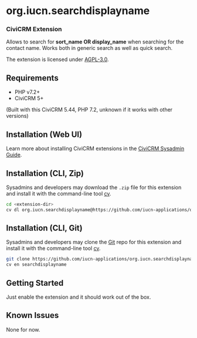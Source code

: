 # org.iucn.searchdisplayname


### CiviCRM Extension
Allows to search for **sort_name OR display_name** when searching for the contact name. Works both in generic search as well as quick search.

The extension is licensed under [AGPL-3.0](LICENSE.txt).

## Requirements

* PHP v7.2+
* CiviCRM 5+

(Built with this CiviCRM 5.44, PHP 7.2, unknown if it works with other versions)

## Installation (Web UI)

Learn more about installing CiviCRM extensions in the [CiviCRM Sysadmin Guide](https://docs.civicrm.org/sysadmin/en/latest/customize/extensions/).

## Installation (CLI, Zip)

Sysadmins and developers may download the `.zip` file for this extension and
install it with the command-line tool [cv](https://github.com/civicrm/cv).

```bash
cd <extension-dir>
cv dl org.iucn.searchdisplayname@https://github.com/iucn-applications/org.iucn.searchdisplayname/archive/refs/heads/main.zip
```

## Installation (CLI, Git)

Sysadmins and developers may clone the [Git](https://en.wikipedia.org/wiki/Git) repo for this extension and
install it with the command-line tool [cv](https://github.com/civicrm/cv).

```bash
git clone https://github.com/iucn-applications/org.iucn.searchdisplayname.git
cv en searchdisplayname
```

## Getting Started

Just enable the extension and it should work out of the box.

## Known Issues

None for now.
